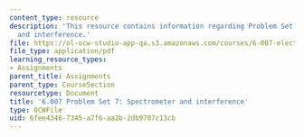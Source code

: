 ```yaml
---
content_type: resource
description: 'This resource contains information regarding Problem Set 7: Spectrometer
  and interference.'
file: https://ol-ocw-studio-app-qa.s3.amazonaws.com/courses/6-007-electromagnetic-energy-from-motors-to-lasers-spring-2011/6fee43467345a7f6aa2b2db9707c13cb_MIT6_007S11_PS7.pdf
file_type: application/pdf
learning_resource_types:
- Assignments
parent_title: Assignments
parent_type: CourseSection
resourcetype: Document
title: '6.007 Problem Set 7: Spectrometer and interference'
type: OCWFile
uid: 6fee4346-7345-a7f6-aa2b-2db9707c13cb
---
```

